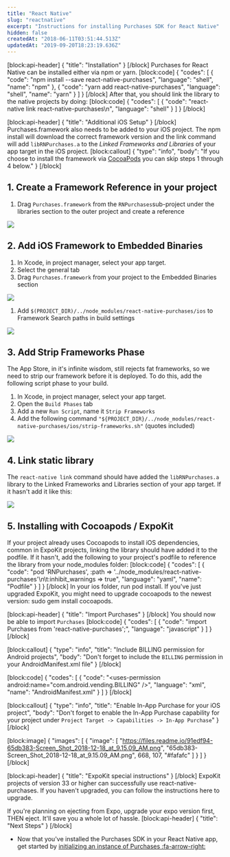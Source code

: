 ```yaml
---
title: "React Native"
slug: "reactnative"
excerpt: "Instructions for installing Purchases SDK for React Native"
hidden: false
createdAt: "2018-06-11T03:51:44.513Z"
updatedAt: "2019-09-20T18:23:19.636Z"
---
```

[block:api-header]
{
  "title": "Installation"
}
[/block]
Purchases for React Native can be installed either via npm or yarn.
[block:code]
{
  "codes": [
    {
      "code": "npm install --save react-native-purchases",
      "language": "shell",
      "name": "npm"
    },
    {
      "code": "yarn add react-native-purchases",
      "language": "shell",
      "name": "yarn"
    }
  ]
}
[/block]
After that, you should link the library to the native projects by doing:
[block:code]
{
  "codes": [
    {
      "code": "react-native link react-native-purchases\n",
      "language": "shell"
    }
  ]
}
[/block]

[block:api-header]
{
  "title": "Additional iOS Setup"
}
[/block]
Purchases.framework also needs to be added to your iOS project. The npm install will download the correct framework version and the link command will add `libRNPurchases.a` to the _Linked Frameworks and Libraries_ of your app target in the iOS project.
[block:callout]
{
  "type": "info",
  "body": "If you choose to install the framework via [CocoaPods](ios#section-install-via-cocoapods) you can skip steps 1 through 4 below."
}
[/block]
## 1. Create a Framework Reference in your project
1. Drag `Purchases.framework` from the `RNPurchases`sub-project under the libraries section to the outer project and create a reference

![](https://media.giphy.com/media/83fBXlBYPF8oxMQvhN/giphy.gif)

## 2. Add iOS Framework to Embedded Binaries

1. In Xcode, in project manager, select your app target.
2. Select the general tab
3. Drag `Purchases.framework` from your project to the Embedded Binaries section

![](https://media.giphy.com/media/dCCyG7rmjIyByLS9ju/giphy.gif)

1. Add `$(PROJECT_DIR)/../node_modules/react-native-purchases/ios` to Framework Search paths in build settings

![](https://media.giphy.com/media/1pAbuARm4TLfZKdfx3/giphy.gif)

## 3. Add Strip Frameworks Phase
The App Store, in it's infinite wisdom, still rejects fat frameworks, so we need to strip our framework before it is deployed. To do this, add the following script phase to your build.

1. In Xcode, in project manager, select your app target.
2. Open the `Build Phases` tab
3. Add a new `Run Script`, name it `Strip Frameworks`
4. Add the following command `"${PROJECT_DIR}/../node_modules/react-native-purchases/ios/strip-frameworks.sh"` (quotes included)

![](https://media.giphy.com/media/39zTmnsW1CIrJNk5AM/giphy.gif)

## 4. Link static library
The `react-native link` command should have added the `libRNPurchases.a` library to the Linked Frameworks and Libraries section of your app target. If it hasn't add it like this:

![](https://media.giphy.com/media/U2MMgrdYlkRhEcy80J/giphy.gif)

## 5. Installing with Cocoapods / ExpoKit

If your project already uses Cocoapods to install iOS dependencies, common in ExpoKit projects, linking the library should have added it to the podfile. If it hasn't, add the following to your project's podfile to reference the library from your node_modules folder:
[block:code]
{
  "codes": [
    {
      "code": "pod 'RNPurchases', :path => '../node_modules/react-native-purchases'\n\t:inhibit_warnings => true",
      "language": "yaml",
      "name": "Podfile"
    }
  ]
}
[/block]
In your ios folder, run pod install. If you've just upgraded ExpoKit, you might need to upgrade cocoapods to the newest version: sudo gem install cocoapods.

[block:api-header]
{
  "title": "Import Purchases"
}
[/block]
You should now be able to import `Purchases`
[block:code]
{
  "codes": [
    {
      "code": "import Purchases from 'react-native-purchases';",
      "language": "javascript"
    }
  ]
}
[/block]

[block:callout]
{
  "type": "info",
  "title": "Include BILLING permission for Android projects",
  "body": "Don't forget to include the `BILLING` permission in your AndroidManifest.xml file"
}
[/block]

[block:code]
{
  "codes": [
    {
      "code": "<uses-permission android:name=\"com.android.vending.BILLING\" />",
      "language": "xml",
      "name": "AndroidManifest.xml"
    }
  ]
}
[/block]

[block:callout]
{
  "type": "info",
  "title": "Enable In-App Purchase for your iOS project",
  "body": "Don't forget to enable the In-App Purchase capability for your project under `Project Target -> Capabilities -> In-App Purchase`"
}
[/block]

[block:image]
{
  "images": [
    {
      "image": [
        "https://files.readme.io/91edf94-65db383-Screen_Shot_2018-12-18_at_9.15.09_AM.png",
        "65db383-Screen_Shot_2018-12-18_at_9.15.09_AM.png",
        668,
        107,
        "#fafafc"
      ]
    }
  ]
}
[/block]

[block:api-header]
{
  "title": "ExpoKit special instructions"
}
[/block]
ExpoKit projects of version 33 or higher can successfully use react-native-purchases. If you haven't upgraded, you can follow the instructions here to upgrade.

If you're planning on ejecting from Expo, upgrade your expo version first, THEN eject. It'll save you a whole lot of hassle.
[block:api-header]
{
  "title": "Next Steps"
}
[/block]
* Now that you've installed the Purchases SDK in your React Native app, get started by [initializing an instance of Purchases :fa-arrow-right:](doc:getting-started-1#section-configure-purchases)